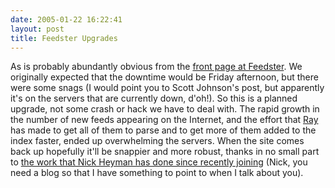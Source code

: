 ```yaml
---
date: 2005-01-22 16:22:41
layout: post
title: Feedster Upgrades
---
```


As is probably abundantly obvious from the [front page at Feedster](http://www.feedster.com/).  We originally expected that the downtime would be Friday afternoon, but there were some snags (I would point you to Scott Johnson's post, but apparently it's on the servers that are currently down, d'oh!). So this is a planned upgrade, not some crash or hack we have to deal with. The rapid growth in the number of new feeds appearing on the Internet, and the effort that [Ray](http://varchars.com/blog/) has made to get all of them to parse and to get more of them added to the index faster, ended up overwhelming the servers. When the site comes back up hopefully it'll be snappier and more robust, thanks in no small part to [the work that Nick Heyman has done since recently joining](http://www.kbcafe.com/rss/?guid=20041221192907) (Nick, you need a blog so that I have something to point to when I talk about you).
